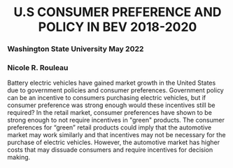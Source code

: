 # <center> __U.S CONSUMER PREFERENCE AND POLICY IN BEV 2018-2020__ </center>
### Washington State University May 2022
### Nicole R. Rouleau
Battery electric vehicles have gained market growth in the United States due to government policies and consumer preferences. 
Government policy can be an incentive to consumers purchasing electric vehicles, but if consumer preference was strong enough would these incentives still be required? 
In the retail market, consumer preferences have shown to be strong enough to not require incentives in "green" products. 
The consumer preferences for “green” retail products could imply that the automotive market may work similarly and that incentives may not be necessary for the purchase of electric vehicles. 
However, the automotive market has higher costs that may dissuade consumers and require incentives for decision making.
